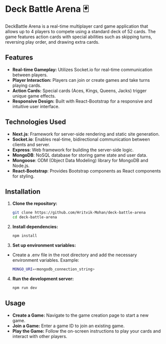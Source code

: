 # Deck Battle Arena 🃏

DeckBattle Arena is a real-time multiplayer card game application that allows up to 4 players to compete using a standard deck of 52 cards. The game features action cards with special abilities such as skipping turns, reversing play order, and drawing extra cards.

## Features

- **Real-time Gameplay:** Utilizes Socket.io for real-time communication between players.
- **Player Interaction:** Players can join or create games and take turns playing cards.
- **Action Cards:** Special cards (Aces, Kings, Queens, Jacks) trigger unique game effects.
- **Responsive Design:** Built with React-Bootstrap for a responsive and intuitive user interface.

## Technologies Used

- **Next.js**: Framework for server-side rendering and static site generation.
- **Socket.io**: Enables real-time, bidirectional communication between clients and server.
- **Express**: Web framework for building the server-side logic.
- **MongoDB**: NoSQL database for storing game state and user data.
- **Mongoose**: ODM (Object Data Modeling) library for MongoDB and Node.js.
- **React-Bootstrap**: Provides Bootstrap components as React components for styling.

## Installation

1. **Clone the repository:**

   ```bash
   git clone https://github.com/Hritvik-Mohan/deck-battle-arena
   cd deck-battle-arena
2. **Install dependencies:**

    ```bash
    npm install
3.  **Set up environment variables:**

- Create a .env file in the root directory and add the necessary environment variables. Example:

    ```bash
    MONGO_URI=<mongodb_connection_string>
4. **Run the development server:**

    ```bash
    npm run dev
## Usage

- **Create a Game:** Navigate to the game creation page to start a new game.
- **Join a Game:** Enter a game ID to join an existing game.
- **Play the Game:** Follow the on-screen instructions to play your cards and interact with other players.
